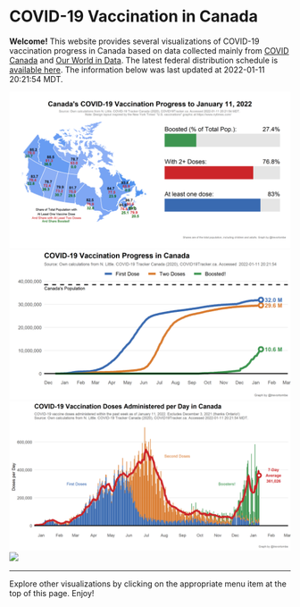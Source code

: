 COVID-19 Vaccination in Canada
==============================

**Welcome!** This website provides several visualizations of COVID-19
vaccination progress in Canada based on data collected mainly from
[COVID Canada](https://covid19tracker.ca/vaccinationtracker.html) and
[Our World in Data](https://ourworldindata.org/covid-vaccinations). The
latest federal distribution schedule is [available
here](https://www.canada.ca/en/public-health/services/diseases/2019-novel-coronavirus-infection/prevention-risks/covid-19-vaccine-treatment/vaccine-rollout.html).
The information below was last updated at 2022-01-11 20:21:54 MDT.

![](Plots/plot_main.png) ![](Plots/plot_total.png)
![](Plots/pace_national2.png) ![](Plots/pace_total2.png)

------------------------------------------------------------------------

Explore other visualizations by clicking on the appropriate menu item at
the top of this page. Enjoy!
